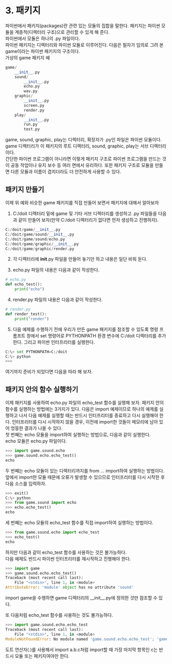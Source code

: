 # 3. 패키지
파이썬에서 패키지(packages)란 관련 있는 모듈의 집합을 말한다. 패키지는 파이썬 모듈을 계층적(디렉터리 구조)으로 관리할 수 있게 해 준다.    
파이썬에서 모듈은 하나의 .py 파일이다.   
파이썬 패키지는 디렉터리와 파이썬 모듈로 이루어진다. 다음은 필자가 임의로 그려 본 game이라는 파이썬 패키지의 구조이다.   
가상의 game 패키지 예
```python
game/
    __init__.py
    sound/
        __init__.py
        echo.py
        wav.py
    graphic/
        __init__.py
        screen.py
        render.py
    play/
        __init__.py
        run.py
        test.py
```
game, sound, graphic, play는 디렉터리, 확장자가 .py인 파일은 파이썬 모듈이다. game 디렉터리가 이 패키지의 루트 디렉터리, sound, graphic, play는 서브 디렉터리이다.    
간단한 파이썬 프로그램이 아니라면 이렇게 패키지 구조로 파이썬 프로그램을 만드는 것이 공동 작업이나 유지 보수 등 여러 면에서 유리하다. 또한 패키지 구조로 모듈을 만들면 다른 모듈과 이름이 겹치더라도 더 안전하게 사용할 수 있다.

## 패키지 만들기
이제 위 예와 비슷한 game 패키지를 직접 만들어 보면서 패키지에 대해서 알아보자   
1. C:/doit 디렉터리 밑에 game 및 기타 서브 디렉터리를 생성하고 .py 파일들을 다음과 같이 만들어 보자(만약 C:/doit 디렉터리가 없다면 먼저 생성하고 진행하자).
```python
C:/doit/game/__init__.py
C:/doit/game/sound/__init__.py
C:/doit/game/sound/echo.py
C:/doit/game/graphic/__init__.py
C:/doit/game/graphic/render.py
```
2. 각 디렉터리에 __init__.py 파일을 만들어 놓기만 하고 내용은 일단 비워 둔다.

3. echo.py 파일의 내용은 다음과 같이 작성한다.
```python
# echo.py
def echo_test():
    print("echo")
```
4. render.py 파일의 내용은 다음과 같이 작성한다.
```python
# render.py
def render_test():
    print("render")
```
5. 다음 예제를 수행하기 전에 우리가 만든 game 패키지를 참조할 수 있도록 명령 프롬프트 창에서 set 명령어로 PYTHONPATH 환경 변수에 C:/doit 디렉터리를 추가한다. 그리고 파이썬 인터프리터를 실행한다.
```python
C:\> set PYTHONPATH=C:/doit
C:\> python
>>> 
```
여기까지 준비가 되었다면 다음을 따라 해 보자.

## 패키지 안의 함수 실행하기
이제 패키지를 사용하여 echo.py 파일의 echo_test 함수를 실행해 보자. 패키지 안의 함수를 실행하는 방법에는 3가지가 있다. 다음은 import 예제이므로 하나의 예제를 실행하고 나서 다음 예제를 실행할 때는 반드시 인터프리터를 종료하고 다시 실행해야 한다. 인터프리터를 다시 시작하지 않을 경우, 이전에 import한 것들이 메모리에 남아 있어 엉뚱한 결과가 나올 수 있다.   
첫 번째는 echo 모듈을 import하여 실행하는 방법으로, 다음과 같이 실행한다.   
echo 모듈은 echo.py 파일이다.   
```python
>>> import game.sound.echo
>>> game.sound.echo.echo_test()
echo
```
두 번째는 echo 모듈이 있는 디렉터리까지를 from ... import하여 실행하는 방법이다. 앞에서 import한 모듈 때문에 오류가 발생할 수 있으므로 인터프리터를 다시 시작한 후 다음 소스를 입력하자.
```python
>>> exit()
C:\> python
>>> from game.sound import echo
>>> echo.echo_test()
echo
```
세 번째는 echo 모듈의 echo_test 함수를 직접 import하여 실행하는 방법이다.
```python
>>> from game.sound.echo import echo_test
>>> echo_test()
echo
```
하지만 다음과 같이 echo_test 함수를 사용하는 것은 불가능하다.   
다음 예제도 반드시 파이썬 인터프리터를 재시작하고 진행해야 한다.
```python
>>> import game
>>> game.sound.echo.echo_test()
Traceback (most recent call last):
    File "<stdin>", line 1, in <module>
AttributeError: 'module' object has no attribute 'sound'
```
import game을 수행하면 game 디렉터리의 \_\_init__.py에 정의한 것만 참조할 수 있다.

또 다음처럼 echo_test 함수를 사용하는 것도 불가능하다.
```python
>>> import game.sound.echo.echo_test
Traceback (most recent call last):
    File "<stdin>", line 1, in <module>
ModuleNotFoundError: No module named 'game.sound.echo.echo_test'; 'game.sound.echo' is not a package
```
도트 연산자(.)를 사용해서 import a.b.c처럼 import할 때 가장 마지막 항목인 c는 반드시 모듈 또는 패키지여야만 한다.
